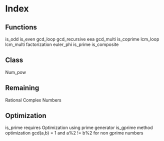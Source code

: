 # Index

## Functions

is_odd
is_even
gcd_loop
gcd_recursive
eea
gcd_multi
is_coprime
lcm_loop
lcm_multi
factorization
euler_phi
is_prime
is_composite

## Class

Num_pow

## Remaining

Rational
Complex Numbers

## Optimization

is_prime requires Optimization using prime generator
is_gprime method optimization gcd(a,b) = 1 and a%2 != b%2 for non gprime numbers